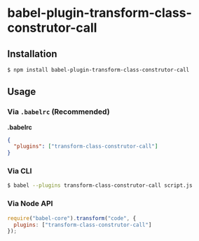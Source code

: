 # babel-plugin-transform-class-construtor-call

## Installation

```sh
$ npm install babel-plugin-transform-class-construtor-call
```

## Usage

### Via `.babelrc` (Recommended)

**.babelrc**

```json
{
  "plugins": ["transform-class-construtor-call"]
}
```

### Via CLI

```sh
$ babel --plugins transform-class-construtor-call script.js
```

### Via Node API

```javascript
require("babel-core").transform("code", {
  plugins: ["transform-class-construtor-call"]
});
```
